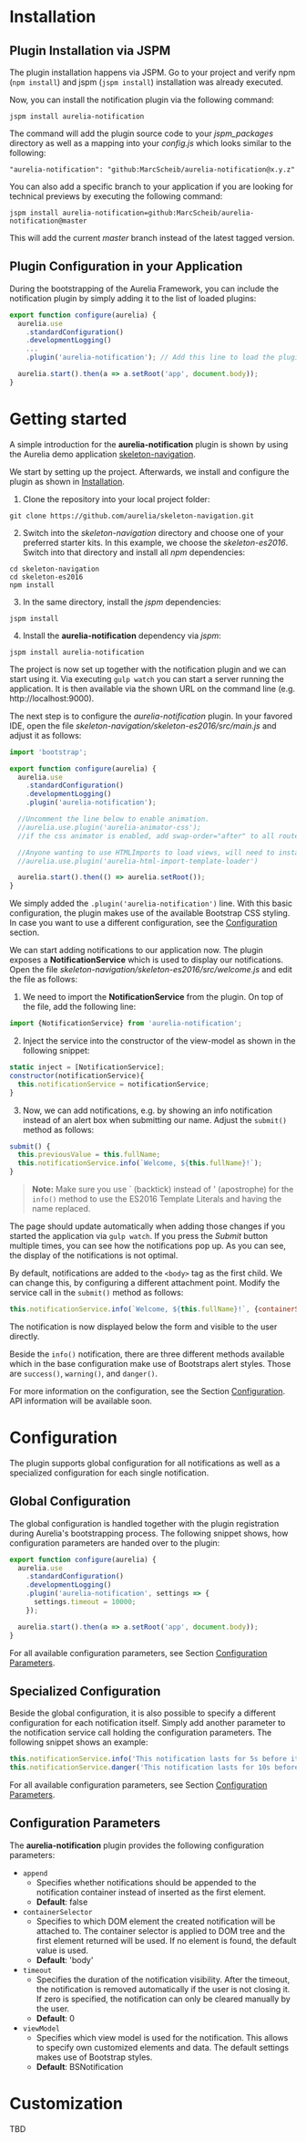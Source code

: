 # Installation

## Plugin Installation via JSPM

The plugin installation happens via JSPM. Go to your project and verify npm (```npm install```) and jspm (```jspm install```) installation was already executed.

Now, you can install the notification plugin via the following command:

```
jspm install aurelia-notification
```

The command will add the plugin source code to your _jspm_packages_ directory as well as a mapping into your _config.js_ which looks similar to the following:

```
"aurelia-notification": "github:MarcScheib/aurelia-notification@x.y.z"
```

You can also add a specific branch to your application if you are looking for technical previews by executing the following command:

```
jspm install aurelia-notification=github:MarcScheib/aurelia-notification@master
```

This will add the current _master_ branch instead of the latest tagged version.

## Plugin Configuration in your Application

During the bootstrapping of the Aurelia Framework, you can include the notification plugin by simply adding it to the list of loaded plugins:

```javascript
export function configure(aurelia) {
  aurelia.use
    .standardConfiguration()
    .developmentLogging()
    ...
    .plugin('aurelia-notification'); // Add this line to load the plugin

  aurelia.start().then(a => a.setRoot('app', document.body));
}
```

# Getting started

A simple introduction for the **aurelia-notification** plugin is shown by using the Aurelia demo application [skeleton-navigation](https://github.com/aurelia/skeleton-navigation).

We start by setting up the project. Afterwards, we install and configure the plugin as shown in [Installation](https://github.com/MarcScheib/aurelia-notification/blob/master/doc/Intro.md#installation).

1. Clone the repository into your local project folder:

  ```
  git clone https://github.com/aurelia/skeleton-navigation.git
  ```
2. Switch into the _skeleton-navigation_ directory and choose one of your preferred starter kits. In this example, we choose the _skeleton-es2016_. Switch into that directory and install all _npm_ dependencies:

  ```
  cd skeleton-navigation
  cd skeleton-es2016
  npm install
  ```
3. In the same directory, install the _jspm_ dependencies:

  ```
  jspm install
  ```
4. Install the **aurelia-notification** dependency via _jspm_:

  ```
  jspm install aurelia-notification
  ```

The project is now set up together with the notification plugin and we can start using it. Via executing ```gulp watch``` you can start a server running the application.
It is then available via the shown URL on the command line (e.g. http://localhost:9000).

The next step is to configure the _aurelia-notification_ plugin. In your favored IDE, open the file _skeleton-navigation/skeleton-es2016/src/main.js_ and adjust it as follows:

```javascript
import 'bootstrap';

export function configure(aurelia) {
  aurelia.use
    .standardConfiguration()
    .developmentLogging()
    .plugin('aurelia-notification');

  //Uncomment the line below to enable animation.
  //aurelia.use.plugin('aurelia-animator-css');
  //if the css animator is enabled, add swap-order="after" to all router-view elements

  //Anyone wanting to use HTMLImports to load views, will need to install the following plugin.
  //aurelia.use.plugin('aurelia-html-import-template-loader')

  aurelia.start().then(() => aurelia.setRoot());
}

```

We simply added the ```.plugin('aurelia-notification')``` line. With this basic configuration, the plugin makes use of the available Bootstrap CSS styling. In case you want to use a different configuration, see the [Configuration](https://github.com/MarcScheib/aurelia-notification/blob/master/doc/Intro.md#configuration) section.

We can start adding notifications to our application now. The plugin exposes a **NotificationService** which is used to display our notifications. 
Open the file _skeleton-navigation/skeleton-es2016/src/welcome.js_ and edit the file as follows:

1. We need to import the **NotificationService** from the plugin. On top of the file, add the following line:

  ```javascript
  import {NotificationService} from 'aurelia-notification';
  ```
2. Inject the service into the constructor of the view-model as shown in the following snippet:

  ```javascript
  static inject = [NotificationService];
  constructor(notificationService){
    this.notificationService = notificationService;
  }
  ```
3. Now, we can add notifications, e.g. by showing an info notification instead of an alert box when submitting our name. Adjust the ```submit()``` method as follows:
 
  ```javascript
  submit() {
    this.previousValue = this.fullName;
    this.notificationService.info(`Welcome, ${this.fullName}!`);
  }
  ```
  > **Note:**  Make sure you use \` (backtick) instead of ' (apostrophe) for the ```info()``` method to use the ES2016 Template Literals and having the name replaced.

The page should update automatically when adding those changes if you started the application via ```gulp watch```. If you press the _Submit_ button multiple times, you can see how the notifications pop up. As you can see, the display of the notifications is not optimal.

By default, notifications are added to the ```<body>``` tag as the first child. We can change this, by configuring a different attachment point. Modify the service call in the ```submit()``` method as follows:

```javascript
this.notificationService.info(`Welcome, ${this.fullName}!`, {containerSelector: '#page-host'});
```

The notification is now displayed below the form and visible to the user directly. 

Beside the ```info()``` notification, there are three different methods available which in the base configuration make use of Bootstraps alert styles. Those are ```success()```, ```warning()```, and ```danger()```.

For more information on the configuration, see the Section [Configuration](https://github.com/MarcScheib/aurelia-notification/blob/master/doc/Intro.md#configuration). API information will be available soon.
 
# Configuration

The plugin supports global configuration for all notifications as well as a specialized configuration for each single notification.

## Global Configuration

The global configuration is handled together with the plugin registration during Aurelia's bootstrapping process. The following snippet shows, how configuration parameters are handed over to the plugin:

```javascript
export function configure(aurelia) {
  aurelia.use
    .standardConfiguration()
    .developmentLogging()
    .plugin('aurelia-notification', settings => {
      settings.timeout = 10000;
    });

  aurelia.start().then(a => a.setRoot('app', document.body));
}
```

For all available configuration parameters, see Section [Configuration Parameters](https://github.com/MarcScheib/aurelia-notification/blob/master/doc/Intro.md#configuration-parameters).

## Specialized Configuration

Beside the global configuration, it is also possible to specify a different configuration for each notification itself. Simply add another parameter to the notification service call holding the configuration parameters. The following snippet shows an example:

```javascript
this.notificationService.info('This notification lasts for 5s before it is closed automatically.', {timeout: 5000});
this.notificationService.danger('This notification lasts for 10s before it is closed automatically.', {timeout: 10000});
```

For all available configuration parameters, see Section [Configuration Parameters](https://github.com/MarcScheib/aurelia-notification/blob/master/doc/Intro.md#configuration-parameters).

## Configuration Parameters

The **aurelia-notification** plugin provides the following configuration parameters:
- `append`
  - Specifies whether notifications should be appended to the notification container instead of inserted as the first element.
  - **Default**: false
- `containerSelector` 
  - Specifies to which DOM element the created notification will be attached to. The container selector is applied to DOM tree and the first element returned will be used. If no element is found, the default value is used.
  - **Default**: 'body'
- `timeout`
  - Specifies the duration of the notification visibility. After the timeout, the notification is removed automatically if the user is not closing it. If zero is specified, the notification can only be cleared manually by the user.
  - **Default**: 0
- `viewModel`
  - Specifies which view model is used for the notification. This allows to specify own customized elements and data. The default settings makes use of Bootstrap styles.
  - **Default**: BSNotification

# Customization

TBD

